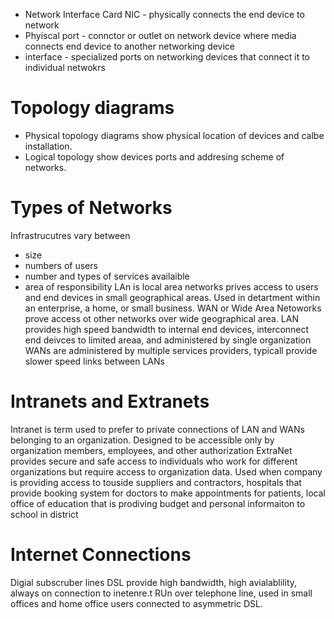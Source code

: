 * Network Interface Card NIC - physically connects the end device to network
* Phyiscal port - connctor or outlet on network device where media connects end device to another networking device
* interface - specialized ports on networking devices that connect it to individual netwokrs
# Topology diagrams
* Physical topology diagrams show physical location of devices and calbe installation.
* Logical topology show devices ports and addresing scheme of networks.
# Types of Networks
Infrastrucutres vary between 
* size
* numbers of users
* number and types of services availaible
* area of responsibility
LAn is local area networks prives access to users and end devices in small geographical areas. Used in detartment within an enterprise, a home, or small business. WAN or Wide Area Netoworks prove access ot other networks over wide geographical area.
LAN provides high speed bandwidth to internal end devices, interconnect end deivces to limited areaa, and administered by single organization
WANs are administered by multiple services providers, typicall provide slower speed links between LANs

# Intranets and Extranets
Intranet is term used to prefer to private connections of LAN and WANs belonging to an organization.  Designed to be accessible only by organization members, employees, and other authorization
ExtraNet provides secure and safe access to individuals who work for different organizations but require access to organization data. Used when company is providing access to touside suppliers and contractors, hospitals that provide booking system for doctors to make appointments for patients, local office of education that is prodiving budget and personal informaiton to school in district
# Internet Connections
Digial subscruber lines DSL provide high bandwidth, high avialablility, always on connection  to inetenre.t RUn over telephone line, used in small offices and home office users connected to asymmetric DSL.